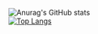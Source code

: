 ![Anurag's GitHub stats](https://github-readme-stats.vercel.app/api?username=Nypec&show_icons=true&theme=great-gatsby)
</br>
[![Top Langs](https://github-readme-stats.vercel.app/api/top-langs/?username=Nypec&layout=compact&theme=great-gatsby)](https://github.com/anuraghazra/github-readme-stats)

